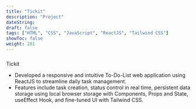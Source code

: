 ```yaml
---
title: "Tickit"
description: "Project"
dateString: 
draft: false
tags: ["HTML", "CSS", "JavaScript", "ReactJS", "Tailwind CSS"]
showToc: false
weight: 201
--- 
```


###


Tickit

- Developed a responsive and intuitive To-Do-List web application using ReactJS to streamline daily task management.
- Features include task creation, status control in real time, persistent data storage using local browser storage with Components, Props and State, useEffect Hook, and fine-tuned UI with Tailwind CSS.

